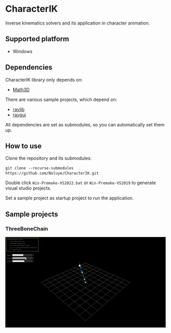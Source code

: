 # CharacterIK
Inverse kinematics solvers and its application in character animation.

## Supported platform

- Windows

## Dependencies

CharacterIK library only depends on:

- [Math3D](https://github.com/Noluye/Math3D)

There are various sample projects, which depend on:

- [raylib](https://github.com/raysan5/raylib)
- [raygui](https://github.com/raysan5/raygui)

All dependencies are set as submodules, so you can automatically set them up.

## How to use

Clone the repository and its submodules:

```shell
git clone --recurse-submodules https://github.com/Noluye/CharacterIK.git
```

Double click `Win-Premake-VS2022.bat` or `Win-Premake-VS2019` to generate visual studio projects.

Set a sample project as startup project to run the application.

## Sample projects

### ThreeBoneChain

![ThreeBoneChain](https://github.com/Noluye/CharacterIK/blob/main/doc/gif/Three-Bone-Chain-2022-07-14-18-12-40.gif)
